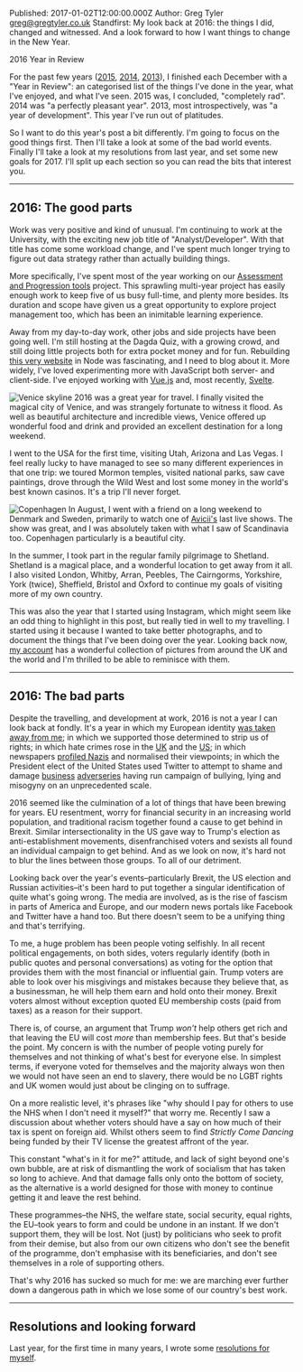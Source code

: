 Published: 2017-01-02T12:00:00.000Z
Author: Greg Tyler <greg@gregtyler.co.uk>
Standfirst: My look back at 2016: the things I did, changed and witnessed. And a look forward to how I want things to change in the New Year.

2016 Year in Review

For the past few years ([2015][review2015], [2014][review2014], [2013][review2013]), I finished each December with a "Year in Review": an categorised list of the things I've done in the year, what I've enjoyed, and what I've seen. 2015 was, I concluded, "completely rad". 2014 was "a perfectly pleasant year". 2013, most introspectively, was "a year of development". This year I've run out of platitudes.

So I want to do this year's post a bit differently. I'm going to focus on the good things first. Then I'll take a look at some of the bad world events. Finally I'll take a look at my resolutions from last year, and set some new goals for 2017. I'll split up each section so you can read the bits that interest you.

----

## 2016: The good parts

Work was very positive and kind of unusual. I'm continuing to work at the University, with the exciting new job title of "Analyst/Developer". With that title has come some workload change, and I've spent much longer trying to figure out data strategy rather than actually building things.

More specifically, I've spent most of the year working on our [Assessment and Progression tools][APT] project. This sprawling multi-year project has easily enough work to keep five of us busy full-time, and plenty more besides. Its duration and scope have given us a great opportunity to explore project management too, which has been an inimitable learning experience.

Away from my day-to-day work, other jobs and side projects have been going well. I'm still hosting at the Dagda Quiz, with a growing crowd, and still doing little projects both for extra pocket money and for fun. Rebuilding [this very website](/) in Node was fascinating, and I need to blog about it. More widely, I've loved experimenting more with JavaScript both server- and client-side. I've enjoyed working with [Vue.js][vue] and, most recently, [Svelte][svelte].

![Venice skyline](https://scontent-lht6-1.cdninstagram.com/t51.2885-15/e35/12826308_1657289891202468_1593059020_n.jpg?ig_cache_key=MTIwMDIyNzI3NDU5OTQ3MjkyNw%3D%3D.2 ":right From my [Instagram](https://www.instagram.com/p/BCoEFjgPJ8f/?taken-by=itsgregtyler)")
2016 was a great year for travel. I finally visited the magical city of Venice, and was strangely fortunate to witness it flood. As well as beautiful architecture and incredible views, Venice offered up wonderful food and drink and provided an excellent destination for a long weekend.

I went to the USA for the first time, visiting Utah, Arizona and Las Vegas. I feel really lucky to have managed to see so many different experiences in that one trip: we toured Mormon temples, visited national parks, saw cave paintings, drove through the Wild West and lost some money in the world's best known casinos. It's a trip I'll never forget.

![Copenhagen](https://scontent-lht6-1.cdninstagram.com/t51.2885-15/e35/13696990_1095775467183444_960294933_n.jpg?ig_cache_key=MTMxMDE5OTcwMjEwMDYzMTg3OA%3D%3D.2 ":left From my [Instagram](https://www.instagram.com/p/BIuw6_0h-FG/?taken-by=itsgregtyler)")
In August, I went with a friend on a long weekend to Denmark and Sweden, primarily to watch one of [Avicii's][aviciiwiki] last live shows. The show was great, and I was absolutely taken with what I saw of Scandinavia too. Copenhagen particularly is a beautiful city.

In the summer, I took part in the regular family pilgrimage to Shetland. Shetland is a magical place, and a wonderful location to get away from it all. I also visited London, Whitby, Arran, Peebles, The Cairngorms, Yorkshire, York (twice), Sheffield, Bristol and Oxford to continue my goals of visiting more of my own country.

This was also the year that I started using Instagram, which might seem like an odd thing to highlight in this post, but really tied in well to my travelling. I started using it because I wanted to take better photographs, and to document the things that I've been doing over the year. Looking back now, [my account][instagramitsgregtyler] has a wonderful collection of pictures from around the UK and the world and I'm thrilled to be able to reminisce with them.

----

## 2016: The bad parts

Despite the travelling, and development at work, 2016 is not a year I can look back at fondly. It's a year in which my European identity [was taken away from me](http://www.bbc.co.uk/news/politics/eu_referendum/results); in which we supported those determined to strip us of rights; in which hate crimes rose in the [UK](http://www.bbc.co.uk/news/uk-politics-37640982) and the [US](http://www.bbc.co.uk/news/world-us-canada-38149406); in which newspapers [profiled Nazis](https://www.washingtonpost.com/local/lets-party-like-its-1933-inside-the-disturbing-alt-right-world-of-richard-spencer/2016/11/22/cf81dc74-aff7-11e6-840f-e3ebab6bcdd3_story.html) and normalised their viewpoints; in which the President elect of the United States used Twitter to attempt to shame and damage [business](http://www.independent.co.uk/news/business/donald-trump-targets-boeing-shares-fall-twitter-air-force-one-planes-dennis-muilenburg-a7458946.html) [adverseries](http://www.huffingtonpost.com/entry/trump-vanity-fair-review_us_58532656e4b0b3ddfd8bf408) having run campaign of bullying, lying and misogyny on an unprecedented scale.

2016 seemed like the culmination of a lot of things that have been brewing for years. EU resentment, worry for financial security in an increasing world population, and traditional racism together found a cause to get behind in Brexit. Similar intersectionality in the US gave way to Trump's election as anti-establishment movements, disenfranchised voters and sexists all found an individual campaign to get behind. And as we look on now, it's hard not to blur the lines between those groups. To all of our detriment.

Looking back over the year's events–particularly Brexit, the US election and Russian activities–it's been hard to put together a singular identification of quite what's going wrong. The media are involved, as is the rise of fascism in parts of America and Europe, and our modern news portals like Facebook and Twitter have a hand too. But there doesn't seem to be a unifying thing and that's terrifying.

To me, a huge problem has been people voting selfishly. In all recent political engagements, on both sides, voters regularly identify (both in public quotes and personal conversations) as voting for the option that provides them with the most financial or influential gain. Trump voters are able to look over his misgivings and mistakes because they believe that, as a businessman, he will help them earn and hold onto their money. Brexit voters almost without exception quoted EU membership costs (paid from taxes) as a reason for their support.

There is, of course, an argument that Trump *won't* help others get rich and that leaving the EU will cost *more* than membership fees. But that's beside the point. My concern is with the number of people voting purely for themselves and not thinking of what's best for everyone else. In simplest terms, if everyone voted for themselves and the majority always won then we would not have seen an end to slavery, there would be no LGBT rights and UK women would just about be clinging on to suffrage.

On a more realistic level, it's phrases like "why should I pay for others to use the NHS when I don't need it myself?" that worry me. Recently I saw a discussion about whether voters should have a say on how much of their tax is spent on foreign aid. Whilst others seem to find *Strictly Come Dancing* being funded by their TV license the greatest affront of the year.

This constant "what's in it for me?" attitude, and lack of sight beyond one's own bubble, are at risk of dismantling the work of socialism that has taken so long to achieve. And that damage falls only onto the bottom of society, as the alternative is a world designed for those with money to continue getting it and leave the rest behind.

These programmes–the NHS, the welfare state, social security, equal rights, the EU–took years to form and could be undone in an instant. If we don't support them, they will be lost. Not (just) by politicians who seek to profit from their demise, but also from our own citizens who don't see the benefit of the programme, don't emphasise with its beneficiaries, and don't see themselves in a role of supporting others.

That's why 2016 has sucked so much for me: we are marching ever further down a dangerous path in which we lose some of our country's best work.

----

## Resolutions and looking forward
Last year, for the first time in many years, I wrote some [resolutions for myself][resolutions].


[review2015]: /personal/2015-year-in-review
[review2014]: /personal/2014-year-in-review
[review2013]: /personal/2013-year-in-review
[APT]: http://www.ed.ac.uk/student-systems/support-guidance/admin-support-staff/student-admin-colleges-schools/assessment-and-progression
[vue]: https://vuejs.org/
[svelte]: https://svelte.technology/
[aviciiwiki]: https://en.wikipedia.org/wiki/Avicii
[instagramitsgregtyler]: https://www.instagram.com/itsgregtyler/
[resolutions]: /personal/resolutions-for-2016
